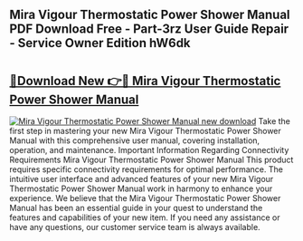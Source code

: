 ## Mira Vigour Thermostatic Power Shower Manual PDF Download Free - Part-3rz User Guide Repair - Service Owner Edition hW6dk

# <h2><a href="http://cf2708.oget.top/?id=Mira+Vigour+Thermostatic+Power+Shower+Manual">🔗Download New 👉🔴 Mira Vigour Thermostatic Power Shower Manual</a></h2>

[![Mira Vigour Thermostatic Power Shower Manual new download](https://i.imgur.com/5g1atiW.png)](http://cf2708.oget.top/?id=Mira+Vigour+Thermostatic+Power+Shower+Manual)
Take the first step in mastering your new Mira Vigour Thermostatic Power Shower Manual with this comprehensive user manual, covering installation, operation, and maintenance. Important Information Regarding Connectivity Requirements Mira Vigour Thermostatic Power Shower Manual This product requires specific connectivity requirements for optimal performance. The intuitive user interface and advanced features of your new Mira Vigour Thermostatic Power Shower Manual work in harmony to enhance your experience. We believe that the Mira Vigour Thermostatic Power Shower Manual has been an essential guide in your quest to understand the features and capabilities of your new item. If you need any assistance or have any questions, our customer service team is always available.
